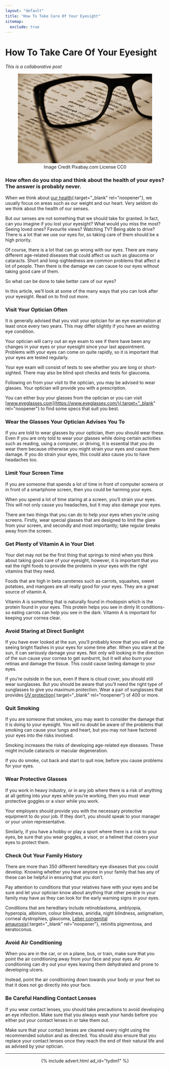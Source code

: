 ```yaml
---
layout: "default"
title: "How To Take Care Of Your Eyesight"
sitemap:
  exclude: true
---
```

# How To Take Care Of Your Eyesight
*This is a collaborative post*

<center>
<figure>
    <img src='/i/2020/2020posts/how-to-take-care-of-your-eyesight.jpg' alt='pair of glasses'>
    <figcaption>Image Credit Pixabay.com License CC0</figcaption>
</figure>
</center>

### How often do you stop and think about the health of your eyes? The answer is probably never. 

When we think about [our health](https://inspiringlifedesign.com/posts/changes-after-tony-robbins.html){:target="_blank" rel="noopener"}, we usually focus on areas such as our weight and our heart. Very seldom do we think about the health of our senses. 

But our senses are not something that we should take for granted. In fact, can you imagine if you lost your eyesight? What would you miss the most? Seeing loved ones? Favourite views? Watching TV? Being able to drive? There is a lot that we use our eyes for, so taking care of them should be a high priority. 

Of course, there is a lot that can go wrong with our eyes. There are many different age-related diseases that could affect us such as glaucoma or cataracts. Short and long-sightedness are common problems that affect a lot of people. Then there is the damage we can cause to our eyes without taking good care of them. 

So what can be done to take better care of our eyes? 

In this article, we’ll look at some of the many ways that you can look after your eyesight. Read on to find out more. 

### Visit Your Optician Often 

It is generally advised that you visit your optician for an eye examination at least once every two years. This may differ slightly if you have an existing eye condition. 

Your optician will carry out an eye exam to see if there have been any changes in your eyes or your eyesight since your last appointment. Problems with your eyes can come on quite rapidly, so it is important that your eyes are tested regularly. 

Your eye exam will consist of tests to see whether you are long or short-sighted. There may also be blind spot checks and tests for glaucoma. 

Following on from your visit to the optician, you may be advised to wear glasses. Your optician will provide you with a prescription. 

You can either buy your glasses from the optician or you can visit [www.eyeglasses.com](https://www.eyeglasses.com/){:target="_blank" rel="noopener"} to find some specs that suit you best. 

### Wear the Glasses Your Optician Advises You To 

If you are told to wear glasses by your optician, then you should wear these. Even if you are only told to wear your glasses while doing certain activities such as reading, using a computer, or driving, it is essential that you do wear them because otherwise you might strain your eyes and cause them damage. If you do strain your eyes, this could also cause you to have headaches too.  

### Limit Your Screen Time 

If you are someone that spends a lot of time in front of computer screens or in front of a smartphone screen, then you could be harming your eyes.

When you spend a lot of time staring at a screen, you’ll strain your eyes. This will not only cause you headaches, but it may also damage your eyes. 

There are two things that you can do to help your eyes when you’re using screens. Firstly, wear special glasses that are designed to limit the glare from your screen, and secondly and most importantly; take regular breaks away from the screen. 

### Get Plenty of Vitamin A in Your Diet 

Your diet may not be the first thing that springs to mind when you think about taking good care of your eyesight, however, it is important that you eat the right foods to provide the proteins in your eyes with the right vitamins that they need. 

Foods that are high in beta carotenes such as carrots, squashes, sweet potatoes, and mangoes are all really good for your eyes. They are a great source of vitamin A. 

Vitamin A is something that is naturally found in rhodopsin which is the protein found in your eyes. This protein helps you see in dimly lit conditions- so eating carrots can help you see in the dark.  Vitamin A is important for keeping your cornea clear. 

### Avoid Staring at Direct Sunlight 

If you have ever looked at the sun, you’ll probably know that you will end up seeing bright flashes in your eyes for some time after. When you stare at the sun, it can seriously damage your eyes. Not only will looking in the direction of the sun cause your cornea to get sunburnt, but it will also burn your retinas and damage the tissue. This could cause lasting damage to your eyes. 

If you’re outside in the sun, even if there is cloud cover, you should still wear sunglasses. But you should be aware that you’ll need the right type of sunglasses to give you maximum protection. Wear a pair of sunglasses that provides [UV protection](https://knockaround.com/blogs/journal/what-is-uv400-protection){:target="_blank" rel="noopener"} of 400 or more. 

### Quit Smoking 

If you are someone that smokes, you may want to consider the damage that it is doing to your eyesight. You will no doubt be aware of the problems that smoking can cause your lungs and heart, but you may not have factored your eyes into the risks involved.

Smoking increases the risks of developing age-related eye diseases. These might include cataracts or macular degeneration. 

If you do smoke, cut back and start to quit now, before you cause problems for your eyes. 

### Wear Protective Glasses

If you work in heavy industry, or in any job where there is a risk of anything at all getting into your eyes while you’re working, then you must wear protective goggles or a visor while you work. 

Your employers should provide you with the necessary protective equipment to do your job. If they don’t, you should speak to your manager or your union representative. 

Similarly, if you have a hobby or play a sport where there is a risk to your eyes, be sure that you wear goggles, a visor, or a helmet that covers your eyes to protect them. 

### Check Out Your Family History

There are more than 350 different hereditary eye diseases that you could develop. Knowing whether you have anyone in your family that has any of these can be helpful in ensuring that you don’t. 

Pay attention to conditions that your relatives have with your eyes and be sure and let your optician know about anything that other people in your family may have as they can look for the early warning signs in your eyes. 

Conditions that are hereditary include retinoblastoma, amblyopia, hyperopia, albinism, colour blindness, aniridia, night blindness, astigmatism, corneal dystrophies, glaucoma, [Leber congenital amaurosis](https://ghr.nlm.nih.gov/condition/leber-congenital-amaurosis){:target="_blank" rel="noopener"}, retinitis pigmentosa, and keratoconus. 

### Avoid Air Conditioning 

When you are in the car, or on a plane, bus, or train, make sure that you point the air conditioning away from your face and your eyes. Air conditioning can dry out your eyes leaving them dehydrated and prone to developing ulcers. 

Instead, point the air conditioning down towards your body or your feet so that it does not go directly into your face. 

### Be Careful Handling Contact Lenses

If you wear contact lenses, you should take precautions to avoid developing an eye infection. Make sure that you always wash your hands before you either put your contact lenses in or take them out. 

Make sure that your contact lenses are cleaned every night using the recommended solution and as directed. You should also ensure that you replace your contact lenses once they reach the end of their natural life and as advised by your optician. 

***

<!-- START ADVERTISER: Turn Your Dreams Into Money -->
<center>
{% include advert.html ad_id="tydim1" %}
</center>
<!-- END ADVERTISER: Turn Your Dreams Into Money -->












